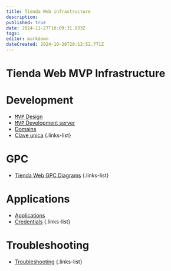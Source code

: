 ```yaml
---
title: Tienda Web infrastructure
description: 
published: true
date: 2024-11-27T16:09:31.933Z
tags: 
editor: markdown
dateCreated: 2024-10-28T20:12:52.771Z
---
```


# Tienda Web MVP Infrastructure

# Development

- [<kbd>MVP</kbd> Design](design)
- [<kbd>MVP</kbd> Development server](/infrastructure/dev-server)
- [Domains](/infrastructure/domains)
- [Clave unica](/infrastructure/clave_unica)
{.links-list}

# GPC

- [Tienda Web GPC Diagrams](tienda-web-gpc-diagrams)
{.links-list}

# Applications

- [Applications](/infrastructure/applications/tienda-web-applications)
- [Credentials](credentials)
{.links-list}

# Troubleshooting

- [Troubleshooting](/infrastructure/troubleshooting)
{.links-list}
